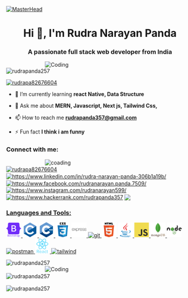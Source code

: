 [![MasterHead](https://pixy.org/src2/576/thumbs350/5761753.jpg)](https://rishavchanda.io)
<h1 align="center">Hi 👋, I'm Rudra Narayan Panda</h1>

<h3 align="center">A passionate full stack web developer from India</h3>
<img align="right" alt="Coding" width="400" src="https://c.tenor.com/GVk4jB2u_i8AAAAd/coding.gif">

<p align="left"> <img src="https://komarev.com/ghpvc/?username=rudrapanda257&label=Profile%20views&color=0e75b6&style=flat" alt="rudrapanda257" /> </p>

<p align="left"> <a href="https://twitter.com/rudrapa82676604" target="blank"><img src="https://img.shields.io/twitter/follow/rudrapa82676604?logo=twitter&style=for-the-badge" alt="rudrapa82676604" /></a> </p>

- 🌱 I’m currently learning **react Native, Data Structure**

- 💬 Ask me about **MERN, Javascript, Next js, Tailwind Css,**

- 📫 How to reach me **rudrapanda357@gmail.com**

- ⚡ Fun fact **I think i am funny**

<h3 align="left">Connect with me:</h3>
<img align="right" alt="coading" width="400" src="https://tenor.com/view/coding-gif-24297652">
<p align="left">
<a href="https://twitter.com/rudrapa82676604" target="blank"><img align="center" src="https://raw.githubusercontent.com/rahuldkjain/github-profile-readme-generator/master/src/images/icons/Social/twitter.svg" alt="rudrapa82676604" height="30" width="40" /></a>
<a href="https://linkedin.com/in/https://www.linkedin.com/in/rudra-narayan-panda-306b1a19b/" target="blank"><img align="center" src="https://raw.githubusercontent.com/rahuldkjain/github-profile-readme-generator/master/src/images/icons/Social/linked-in-alt.svg" alt="https://www.linkedin.com/in/rudra-narayan-panda-306b1a19b/" height="30" width="40" /></a>
<a href="https://fb.com/https://www.facebook.com/rudranarayan.panda.7509/" target="blank"><img align="center" src="https://raw.githubusercontent.com/rahuldkjain/github-profile-readme-generator/master/src/images/icons/Social/facebook.svg" alt="https://www.facebook.com/rudranarayan.panda.7509/" height="30" width="40" /></a>
<a href="https://instagram.com/https://www.instagram.com/rudranarayan599/" target="blank"><img align="center" src="https://raw.githubusercontent.com/rahuldkjain/github-profile-readme-generator/master/src/images/icons/Social/instagram.svg" alt="https://www.instagram.com/rudranarayan599/" height="30" width="40" /></a>
<a href="https://www.hackerrank.com/https://www.hackerrank.com/rudrapanda357" target="blank"><img align="center" src="https://raw.githubusercontent.com/rahuldkjain/github-profile-readme-generator/master/src/images/icons/Social/hackerrank.svg" alt="https://www.hackerrank.com/rudrapanda357" height="30" width="40" /></a>
<a href="https://auth.geeksforgeeks.org/user/https://auth.geeksforgeeks.org/user/rudrapanda357" target="blank"><img align="center" src="https://raw.githubusercontent.com/rahuldkjain/github-profile-readme-generator/master/src/images/icons/Social/geeks-for-geeks.svg" 

</a>
</p>

<h3 align="left">Languages and Tools:</h3>
<p align="left"> <a href="https://getbootstrap.com" target="_blank" rel="noreferrer"> <img src="https://raw.githubusercontent.com/devicons/devicon/master/icons/bootstrap/bootstrap-plain-wordmark.svg" alt="bootstrap" width="40" height="40"/> </a> <a href="https://www.cprogramming.com/" target="_blank" rel="noreferrer"> <img src="https://raw.githubusercontent.com/devicons/devicon/master/icons/c/c-original.svg" alt="c" width="40" height="40"/> </a> <a href="https://www.w3schools.com/cpp/" target="_blank" rel="noreferrer"> <img src="https://raw.githubusercontent.com/devicons/devicon/master/icons/cplusplus/cplusplus-original.svg" alt="cplusplus" width="40" height="40"/> </a> <a href="https://www.w3schools.com/css/" target="_blank" rel="noreferrer"> <img src="https://raw.githubusercontent.com/devicons/devicon/master/icons/css3/css3-original-wordmark.svg" alt="css3" width="40" height="40"/> </a> <a href="https://expressjs.com" target="_blank" rel="noreferrer"> <img src="https://raw.githubusercontent.com/devicons/devicon/master/icons/express/express-original-wordmark.svg" alt="express" width="40" height="40"/> </a> <a href="https://git-scm.com/" target="_blank" rel="noreferrer"> <img src="https://www.vectorlogo.zone/logos/git-scm/git-scm-icon.svg" alt="git" width="40" height="40"/> </a> <a href="https://www.w3.org/html/" target="_blank" rel="noreferrer"> <img src="https://raw.githubusercontent.com/devicons/devicon/master/icons/html5/html5-original-wordmark.svg" alt="html5" width="40" height="40"/> </a> <a href="https://www.java.com" target="_blank" rel="noreferrer"> <img src="https://raw.githubusercontent.com/devicons/devicon/master/icons/java/java-original.svg" alt="java" width="40" height="40"/> </a> <a href="https://developer.mozilla.org/en-US/docs/Web/JavaScript" target="_blank" rel="noreferrer"> <img src="https://raw.githubusercontent.com/devicons/devicon/master/icons/javascript/javascript-original.svg" alt="javascript" width="40" height="40"/> </a> <a href="https://www.mongodb.com/" target="_blank" rel="noreferrer"> <img src="https://raw.githubusercontent.com/devicons/devicon/master/icons/mongodb/mongodb-original-wordmark.svg" alt="mongodb" width="40" height="40"/> </a> <a href="https://nodejs.org" target="_blank" rel="noreferrer"> <img src="https://raw.githubusercontent.com/devicons/devicon/master/icons/nodejs/nodejs-original-wordmark.svg" alt="nodejs" width="40" height="40"/> </a> <a href="https://postman.com" target="_blank" rel="noreferrer"> <img src="https://www.vectorlogo.zone/logos/getpostman/getpostman-icon.svg" alt="postman" width="40" height="40"/> </a> <a href="https://reactjs.org/" target="_blank" rel="noreferrer"> <img src="https://raw.githubusercontent.com/devicons/devicon/master/icons/react/react-original-wordmark.svg" alt="react" width="40" height="40"/> </a> <a href="https://tailwindcss.com/" target="_blank" rel="noreferrer"> <img src="https://www.vectorlogo.zone/logos/tailwindcss/tailwindcss-icon.svg" alt="tailwind" width="40" height="40"/> </a> </p>

<p><img align="left" src="https://github-readme-stats.vercel.app/api/top-langs?username=rudrapanda257&show_icons=true&locale=en&layout=compact" alt="rudrapanda257" /></p>
<img align="right" alt="Coding" width="400" src="https://res.cloudinary.com/practicaldev/image/fetch/s--2bZIjPGC--/c_limit%2Cf_auto%2Cfl_progressive%2Cq_66%2Cw_880/https://dev-to-uploads.s3.amazonaws.com/i/d4tvukbt5mra37cvwklk.gif">

<p>&nbsp;<img align="center" src="https://github-readme-stats.vercel.app/api?username=rudrapanda257&show_icons=true&locale=en" alt="rudrapanda257" /></p>

<p><img align="center" src="https://github-readme-streak-stats.herokuapp.com/?user=rudrapanda257&" alt="rudrapanda257" /></p>

